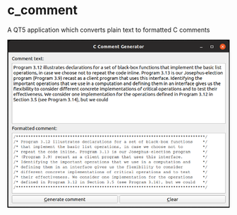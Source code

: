 # c_comment
A QT5 application which converts plain text to formatted C comments

<img src="https://github.com/JITcola/c_comment/blob/master/screenshot.png?raw=true" alt="Sample output">
